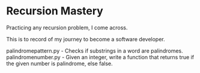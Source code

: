 # Recursion Mastery
 Practicing any recursion problem, I come across.

This is to record of my journey to become a software developer. 

palindromepattern.py - Checks if substrings in a word are palindromes. 
palindromenumber.py - Given an integer, write a function that returns true if the given number is palindrome, else false.
